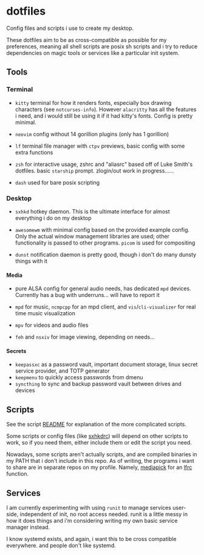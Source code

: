 # dotfiles
Config files and scripts i use to create my desktop.

These dotfiles aim to be as cross-compatible as possible for my preferences, meaning all shell scripts are posix sh scripts and i try to reduce dependencies on magic tools or services like a particular init system.
## Tools

### Terminal

- `kitty` terminal for how it renders fonts, especially box drawing characters (see `notcurses-info`). However `alacritty` has all the features i need, and i would still be using it if it had kitty's fonts.
Config is pretty minimal.

- `neovim` config without 14 gorillion plugins (only has 1 gorillion)

- `lf` terminal file manager with `ctpv` previews, basic config with some extra functions

- `zsh` for interactive usage, zshrc and "aliasrc" based off of Luke Smith's dotfiles. basic `starship` prompt. zlogin/out work in progress......
- `dash` used for bare posix scripting

### Desktop

- `sxhkd` hotkey daemon. This is the ultimate interface for almost everything i do on my desktop

- `awesomewm` with minimal config based on the provided example config. Only the actual window management libraries are used; other functionality is passed to other programs. `picom` is used for compositing

- `dunst` notification daemon is pretty good, though i don't do many dunsty things with it

#### Media

- pure ALSA config for general audio needs, has dedicated `mpd` devices. Currently has a bug with underruns... will have to report it

- `mpd` for music, `ncmpcpp` for an mpd client, and `vis`/`cli-visualizer` for real time music visualization

- `mpv` for videos and audio files

- `feh` and `nsxiv` for image viewing, depending on needs...

#### Secrets

- `keepassxc` as a password vault, important document storage, linux secret service provider, and TOTP generator
- `keepmenu` to quickly access passwords from dmenu
- `syncthing` to sync and backup password vault between drives and devices

## Scripts
See the script [README](.local/bin/README.md) for explanation of the more complicated scripts.

Some scripts or config files (like [sxhkdrc](.config/sxhkd/sxhkdrc)) will depend on other scripts to work, so if you need them, either include them or edit the script you need.

Nowadays, some scripts aren't actually scripts, and are compiled binaries in my PATH that i don't include in this repo. As of writing, the programs i want to share are in separate repos on my profile. Namely, [mediapick](https://github.com/peesock/mediapick) for an [lfrc](.config/lf/lfrc) function.

## Services
I am currently experimenting with using `runit` to manage services user-side, independent of init, no root access needed. runit is a little messy in how it does things and i'm considering writing my own basic service manager instead. 

I know systemd exists, and again, i want this to be cross compatible everywhere. and people don't like systemd.
